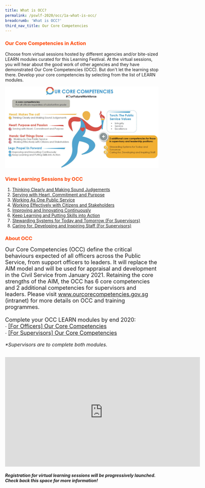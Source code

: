 ```yaml
---
title: What is OCC?
permalink: /pswlf-2020/occ/1a-what-is-occ/
breadcrumb: 'What is OCC?'
third_nav_title: Our Core Competencies
---
```

### <font color="orangered"><b>Our Core Competencies in Action</b></font>
Choose from virtual sessions hosted by different agencies and/or bite-sized LEARN modules curated for this Learning Festival. At the virtual sessions, you will hear about the good work of other agencies and they have demonstrated Our Core Competencies (OCC). But don't let the learning stop there. Develop your core competencies by selecting from the list of LEARN modules. 

![OCC Running Man](/images/occrunningman.png)

### <font color="orangered"><b>View Learning Sessions by OCC</b></font>
1. <a href="/pswlf-2020/occ/1b-occ1">Thinking Clearly and Making Sound Judgements</a><br>
2. <a href="/pswlf-2020/occ/1c-occ2">Serving with Heart, Commitment and Purpose</a><br>
3. <a href="/pswlf-2020/occ/1d-occ3">Working As One Public Service</a><br>
4. <a href="/pswlf-2020/occ/1e-occ4">Working Effectively with Citizens and Stakeholders</a><br>
5. <a href="/pswlf-2020/occ/1f-occ5">Improving and Innovating Continuously</a><br>
6. <a href="/pswlf-2020/occ/1g-occ6">Keep Learning and Putting Skills into Action</a><br>
7. <a href="/pswlf-2020/occ/1h-occ7">Stewarding Systems for Today and Tomorrow (For Supervisors)</a><br>
8. <a href="/pswlf-2020/occ/1i-occ8">Caring for, Developing and Inspiring Staff (For Supervisors)</a><br>

### <font color="orangered"><b>About OCC</b></font>
<font size="4.5"> Our Core Competencies (OCC) define the critical behaviours expected of all officers across the Public Service, from support officers to leaders. It will replace the AIM model and will be used for appraisal and development in the Civil Service from January 2021. Retaining the core strengths of the AIM, the OCC has 6 core competencies and 2 additional competencies for supervisors and leaders. Please visit www.ourcorecompetencies.gov.sg (intranet) for more details on OCC and training programmes.
		    <br><br> Complete your OCC LEARN modules by end 2020:<br>
∙ <a href="https://www.learn.gov.sg/dlp/student/course/143239">[For Officers] Our Core Competencies</a><br>
∙ <a href="https://www.learn.gov.sg/dlp/student/course/163954">[For Supervisors] Our Core Competencies</a><br></font><br>
	    <font size="3"><i>*Supervisors are to complete both modules.</i></font>
<br>
<br>	
<div class="resp-container">
	<iframe title="vimeo-player" src="https://player.vimeo.com/video/448413622" width="640" height="360" frameborder="0" allowfullscreen></iframe>
	    </div>
<br>
<b><i>Registration for virtual learning sessions will be progressively launched. Check back this space for more information!</i></b>
